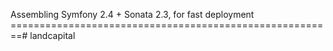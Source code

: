 Assembling Symfony 2.4 + Sonata 2.3, for fast deployment
========================================================# landcapital
